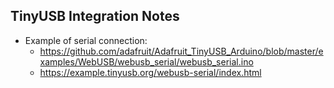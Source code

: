 ## TinyUSB Integration Notes

- Example of serial connection: 
    - https://github.com/adafruit/Adafruit_TinyUSB_Arduino/blob/master/examples/WebUSB/webusb_serial/webusb_serial.ino
    - https://example.tinyusb.org/webusb-serial/index.html